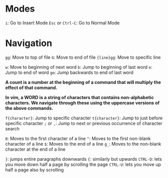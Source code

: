 # Modes

`i`: Go to Insert Mode
`Esc` or `Ctrl-C`: Go to Normal Mode

# Navigation

`gg`: Move to top of file
`G`: Move to end of file
`{line}gg`: Move to specific line

`w`: Move to beginning of next word
`b`: Jump to beginning of last word
`e`: Jump to end of word
`ge`: Jump backwards to end of last word

**A count is a number at the beginning of a command that will multiply the effect of that command.**

**In vim, a WORD is a string of characters that contains non-alphabetic characters. We
navigate through these using the uppercase versions of the above commands.**

`f{character}`: Jump to specific character
`t{character}`: Jump to just before specific character
`;` or `,`: Jump to next or previous occurrence of character search

`0`: Moves to the first character of a line
`^`: Moves to the first non-blank character of a line
`$`: Moves to the end of a line
`g_`: Moves to the non-blank character at the end of a line

`}`: jumps entire paragraphs downwards
`{`: similarly but upwards
`CTRL-D`: lets you move down half a page by scrolling the page
`CTRL-U`: lets you move up half a page also by scrolling



